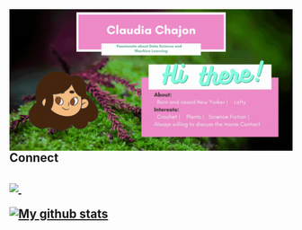 
<img align="right" alt="GIF" src="HiI.gif" />



<h2> Connect <h2> 
  
 <p> 
<a href=”https://www.linkedin.com/in/claudia-chajon/”>
  <img src=”https://img.shields.io/badge/-LinkedIn-ff69b4?style=for-the-badge&logo=LINKEDIN> 
  </a> &nbsp;
</p>




[![My github stats](https://github-readme-stats.vercel.app/api?username=claudiasofiaC&show_icons=true&theme=radical)](https://github.com/claudiasofiaC/github-readme-stats)



<!--
**claudiasofiaC/claudiasofiaC** is a ✨ _special_ ✨ repository because its `README.md` (this file) appears on your GitHub profile.

-->
